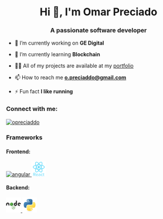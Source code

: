 <h1 align="center">Hi 👋, I'm Omar Preciado</h1>
<h3 align="center">A passionate software developer</h3>

- 🔭 I’m currently working on **GE Digital**

- 🌱 I’m currently learning **Blockchain**

- 👨‍💻 All of my projects are available at my [portfolio](https://opreciaddo.github.io/portfolio/)

- 📫 How to reach me **o.preciaddo@gmail.com**

- ⚡ Fun fact **I like running**

<h3 align="left">Connect with me:</h3>
<p align="left">
<a href="https://linkedin.com/in/opreciaddo" target="blank"><img align="center" src="https://raw.githubusercontent.com/rahuldkjain/github-profile-readme-generator/master/src/images/icons/Social/linked-in-alt.svg" alt="opreciaddo" height="30" width="40" /></a>
</p>

<h3 align="left">Frameworks</h3>
<h4 align="left">Frontend:</h4>
<p align="left">
  <a href="https://angular.io" target="_blank" rel="noreferrer"> 
    <img src="https://angular.io/assets/images/logos/angular/angular.svg" alt="angular" width="40" height="40"/> 
  </a> 
  <a href="https://reactjs.org/" target="_blank" rel="noreferrer"> 
    <img src="https://raw.githubusercontent.com/devicons/devicon/master/icons/react/react-original-wordmark.svg" alt="react" width="40" height="40"/> 
  </a>
</p>
<h4 align="left">Backend:</h4>
<p align="left">
  <a href="https://nodejs.org" target="_blank" rel="noreferrer"> 
    <img src="https://raw.githubusercontent.com/devicons/devicon/master/icons/nodejs/nodejs-original-wordmark.svg" alt="nodejs" width="40" height="40"/> 
  </a>
  <a href="https://www.python.org" target="_blank" rel="noreferrer"> 
    <img src="https://raw.githubusercontent.com/devicons/devicon/master/icons/python/python-original.svg" alt="python" width="40" height="40"/> 
  </a>
</p>
